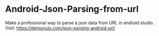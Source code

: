# Android-Json-Parsing-from-url
Make a professional way to parse a json data from URL in android studio. Visit: https://demonuts.com/json-parsing-android-url/
